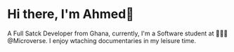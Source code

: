 # Hi there, I'm Ahmed👋

<p> A Full Satck Developer from Ghana, currently, I'm a Software student at 🙍🏽‍♂️ @Microverse. I enjoy wtaching documentaries in my leisure time.</p>
<!--
**AhmedNazirMusah/ahmednazirmusah** is a ✨ _special_ ✨ repository because its `README.md` (this file) appears on your GitHub profile.

Here are some ideas to get you started:

-->
<img align=left alt=stat width=47% src="https://github-readme-stats.vercel.app/api?username=ahmednazirmusah&theme=dracula&show_icons=true">
<img align=right alt=stat width=47% src="https://github-readme-stats.vercel.app/api/top-langs/?username=ahmednazirmusah&theme=vue&layout=compact)](https://github.com/anuraghazra/github-readme-stats"><br>

# Tech & Tools Preference

<img align=left alt=stat src="https://img.shields.io/badge/ruby-%23CC342D.svg?style=for-the-badge&logo=ruby&logoColor=white" margin=0>
<img align=left alt=nodejs src="https://img.shields.io/badge/node.js-6DA55F?style=for-the-badge&logo=node.js&logoColor=white">
<img align=left alt=stat src="https://img.shields.io/badge/react-%2320232a.svg?style=for-the-badge&logo=react&logoColor=%2361DAFB"><br>
<br>
<img align=left alt=stat src="https://img.shields.io/badge/rails-%23CC0000.svg?style=for-the-badge&logo=ruby-on-rails&logoColor=white"><br>



### 🌱 Stack: JavaScript, Ruby, Rails, React & Redux.
### 👯 I’m looking to collaborate with you.
### 📫 How to reach me: ahmed999nazir@gmail.com
### 😄 Pronouns: He/Him
